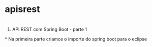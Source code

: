 # apisrest <h1>
1. API REST com Spring Boot - parte 1
  <p> * Na primeira parte criamos o importe do spring boot para o eclipse
